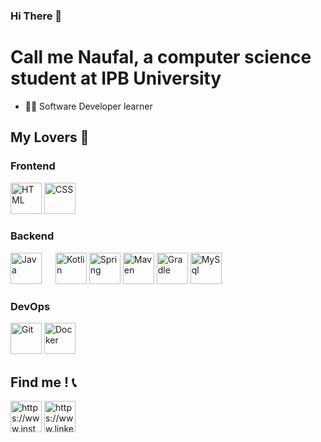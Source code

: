 ### Hi There 👋
# Call me Naufal, a computer science student at IPB University

- 🧑‍💻 Software Developer learner 

## **My Lovers** 💖

### **Frontend**
<a href="https://en.wikipedia.org/wiki/HTML5"><img src="https://upload.wikimedia.org/wikipedia/commons/thumb/6/61/HTML5_logo_and_wordmark.svg/260px-HTML5_logo_and_wordmark.svg.png" alt="HTML" height="50" style="max-width: 100%"/></a>
<a href="https://en.wikipedia.org/wiki/CSS"><img src="https://upload.wikimedia.org/wikipedia/commons/thumb/d/d5/CSS3_logo_and_wordmark.svg/120px-CSS3_logo_and_wordmark.svg.png" alt="CSS" height="50" style="max-width: 100%"/></a>
### **Backend**
<a href="https://www.java.com/en/"><img src="https://upload.wikimedia.org/wikipedia/en/3/30/Java_programming_language_logo.svg" alt="Java" height="50" style="max-width: 100%"/></a> &emsp;
<a href="https://kotlinlang.org/"><img src="https://upload.wikimedia.org/wikipedia/commons/7/74/Kotlin_Icon.png" alt="Kotlin" height="50" style="max-width: 100%"/></a>
<a href="https://spring.io/"><img src="https://cdn.freebiesupply.com/logos/large/2x/spring-3-logo-png-transparent.png" alt="Spring" height="50" style="max-width: 100%"/></a>
<a href="https://maven.apache.org/"><img src="https://upload.wikimedia.org/wikipedia/commons/thumb/5/52/Apache_Maven_logo.svg/2560px-Apache_Maven_logo.svg.png" alt="Maven" height="50" style="max-width: 100%"/></a>
<a href="https://gradle.org/"><img src="https://upload.wikimedia.org/wikipedia/commons/c/cb/Gradle_logo.png" alt="Gradle" height="50" style="max-width: 100%"/></a>
<a href="https://www.mysql.com/"><img src="https://1000logos.net/wp-content/uploads/2020/08/MySQL-Logo.png" alt="MySql" height="50" style="max-width: 100%"/></a>
### **DevOps**
<a href="https://git-scm.com/"><img src="https://git-scm.com/images/logos/downloads/Git-Icon-1788C.png" alt="Git" height="50" style="max-width: 100%"/></a>
<a href="https://www.docker.com/"><img src="https://www.docker.com/wp-content/uploads/2022/03/vertical-logo-monochromatic.png" alt="Docker" height="50" style="max-width: 100%"/></a>

## Find me ! 📞

<a href="https://www.instagram.com/mhmmdnaufal_"><img src="https://upload.wikimedia.org/wikipedia/commons/thumb/e/e7/Instagram_logo_2016.svg/2048px-Instagram_logo_2016.svg.png" alt="https://www.instagram.com/mhmmdnaufal_" height="50" style="max-width: 100%"/></a>
<a href="https://www.linkedin.com/in/muhammad-naufal-99896121a/"><img src="https://cdn-icons-png.flaticon.com/512/174/174857.png" alt="https://www.linkedin.com/in/muhammad-naufal-99896121a/" height="50" style="max-width: 100%"/></a>
